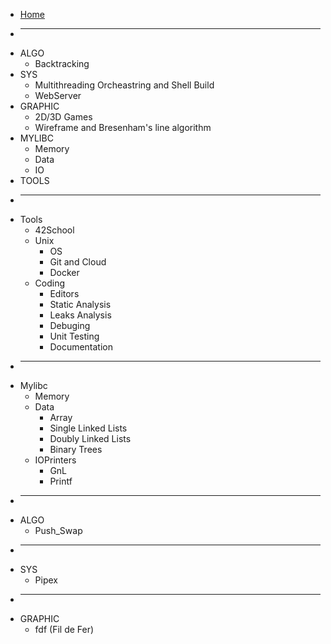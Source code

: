 - [Home](README.md)
- ____________
- ALGO
	- Backtracking
- SYS
	- Multithreading Orcheastring and Shell Build
	- WebServer
- GRAPHIC
	- 2D/3D Games
	- Wireframe and Bresenham's line algorithm
- MYLIBC
	- Memory
	- Data
	- IO
- TOOLS
- ____________
- Tools
  - 42School
  - Unix
	- OS
  	- Git and  Cloud
  	- Docker
  - Coding
	- Editors
	- Static Analysis
	- Leaks Analysis
	- Debuging
	- Unit Testing
	- Documentation
- ____________
- Mylibc
	- Memory
	- Data
		- Array
		- Single Linked Lists
		- Doubly Linked Lists
		- Binary Trees
	- IOPrinters
		- GnL
		- Printf
- ____________
- ALGO
	- Push_Swap
- ____________
- SYS
	- Pipex
- ____________
- GRAPHIC
	- fdf (Fil de Fer)